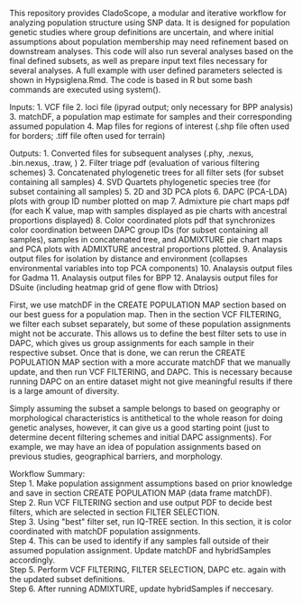 This repository provides CladoScope, a modular and iterative workflow for analyzing population structure using SNP data. It is designed for population genetic studies where group definitions are uncertain, and where initial assumptions about population membership may need refinement based on downstream analyses. This code will also run several analyses based on the final defined subsets, as well as prepare input text files necessary for several analyses. A full example with user defined parameters selected is shown in Hypsiglena.Rmd. The code is based in R but some bash commands are executed using system().

Inputs:
    1. VCF file
    2. loci file (ipyrad output; only necessary for BPP analysis)
    3. matchDF, a population map estimate for samples and their corresponding assumed population
    4. Map files for regions of interest (.shp file often used for borders; .tiff file often used for terrain)

Outputs:
    1. Converted files for subsequent analyses (.phy, .nexus, .bin.nexus, .traw, )
    2. Filter triage pdf (evaluation of various filtering schemes)
    3. Concatenated phylogenetic trees for all filter sets (for subset containing all samples)
    4. SVD Quartets phylogenetic species tree (for subset containing all samples)
    5. 2D and 3D PCA plots
    6. DAPC (PCA-LDA) plots with group ID number plotted on map
    7. Admixture pie chart maps pdf (for each K value, map with samples displayed as pie charts with ancestral proportions displayed)
    8. Color coordinated plots pdf that synchronizes color coordination between DAPC group IDs (for subset containing all samples), samples in concatenated tree, and ADMIXTURE pie chart maps and PCA plots with ADMIXTURE ancestral proportions plotted.
    9. Analaysis output files for isolation by distance and environment (collapses environmental variables into top PCA components)
    10. Analaysis output files for Gadma
    11. Analaysis output files for BPP
    12. Analaysis output files for DSuite (including heatmap grid of gene flow with Dtrios)

First, we use matchDF in the CREATE POPULATION MAP section based on our best guess for a population map. Then in the section VCF FILTERING, we filter each subset separately, but some of these population assignments might not be accurate. This allows us to define the best filter sets to use in DAPC, which gives us group assignments for each sample in their respective subset. Once that is done, we can rerun the CREATE POPULATION MAP section with a more accurate matchDF that we manually update, and then run VCF FILTERING, and DAPC. This is necessary because running DAPC on an entire dataset might not give meaningful results if there is a large amount of diversity. 

Simply assuming the subset a sample belongs to based on geography or morphological characteristics is antithetical to the whole reason for doing genetic analyses, however, it can give us a good starting point (just to determine decent filtering schemes and initial DAPC assignments). For example, we may have an idea of population assignments based on previous studies, geographical barriers, and morphology.

Workflow Summary:<br>
    Step 1. Make population assignment assumptions based on prior knowledge and save in section CREATE POPULATION MAP (data frame matchDF).<br>
    Step 2. Run VCF FILTERING section and use output PDF to decide best filters, which are selected in section FILTER SELECTION.<br>
    Step 3. Using "best" filter set, run IQ-TREE section. In this section, it is color coordinated with matchDF population assignments.<br> 
    Step 4. This can be used to identify if any samples fall outside of their assumed population assignment. Update matchDF and hybridSamples accordingly.<br>
    Step 5. Perform VCF FILTERING, FILTER SELECTION, DAPC etc. again with the updated subset definitions.<br>
    Step 6. After running ADMIXTURE, update hybridSamples if neccesary.<br>
